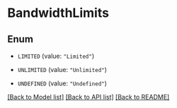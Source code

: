 # BandwidthLimits

## Enum


* `LIMITED` (value: `"Limited"`)

* `UNLIMITED` (value: `"Unlimited"`)

* `UNDEFINED` (value: `"Undefined"`)


[[Back to Model list]](../README.md#documentation-for-models) [[Back to API list]](../README.md#documentation-for-api-endpoints) [[Back to README]](../README.md)


